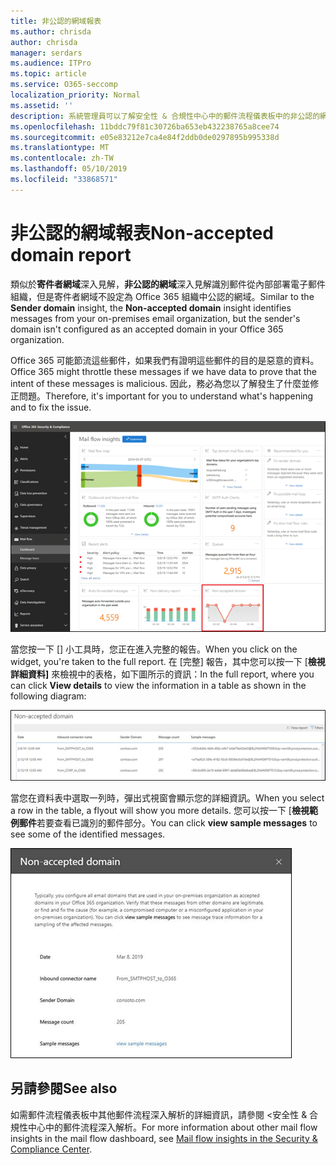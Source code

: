 ```yaml
---
title: 非公認的網域報表
ms.author: chrisda
author: chrisda
manager: serdars
ms.audience: ITPro
ms.topic: article
ms.service: O365-seccomp
localization_priority: Normal
ms.assetid: ''
description: 系統管理員可以了解安全性 & 合規性中心中的郵件流程儀表板中的非公認的網域報表。
ms.openlocfilehash: 11bddc79f81c30726ba653eb432238765a8cee74
ms.sourcegitcommit: e05e83212e7ca4e84f2ddb0de0297895b995338d
ms.translationtype: MT
ms.contentlocale: zh-TW
ms.lasthandoff: 05/10/2019
ms.locfileid: "33868571"
---
```

# <a name="non-accepted-domain-report"></a><span data-ttu-id="c0f0d-103">非公認的網域報表</span><span class="sxs-lookup"><span data-stu-id="c0f0d-103">Non-accepted domain report</span></span>

<span data-ttu-id="c0f0d-104">類似於**寄件者網域**深入見解，**非公認的網域**深入見解識別郵件從內部部署電子郵件組織，但是寄件者網域不設定為 Office 365 組織中公認的網域。</span><span class="sxs-lookup"><span data-stu-id="c0f0d-104">Similar to the **Sender domain** insight, the **Non-accepted domain** insight identifies messages from your on-premises email organization, but the sender's domain isn't configured as an accepted domain in your Office 365 organization.</span></span>

<span data-ttu-id="c0f0d-105">Office 365 可能節流這些郵件，如果我們有證明這些郵件的目的是惡意的資料。</span><span class="sxs-lookup"><span data-stu-id="c0f0d-105">Office 365 might throttle these messages if we have data to prove that the intent of these messages is malicious.</span></span> <span data-ttu-id="c0f0d-106">因此，務必為您以了解發生了什麼並修正問題。</span><span class="sxs-lookup"><span data-stu-id="c0f0d-106">Therefore, it's important for you to understand what's happening and to fix the issue.</span></span>

![在安全性 & 合規性中心中的郵件流程儀表板中的非公認的網域報表](media/non-accepted-domain-report-selected.png)

<span data-ttu-id="c0f0d-108">當您按一下 [] 小工具時，您正在進入完整的報告。</span><span class="sxs-lookup"><span data-stu-id="c0f0d-108">When you click on the widget, you're taken to the full report.</span></span> <span data-ttu-id="c0f0d-109">在 [完整] 報告，其中您可以按一下 [**檢視詳細資料]** 來檢視中的表格，如下圖所示的資訊：</span><span class="sxs-lookup"><span data-stu-id="c0f0d-109">In the full report, where you can click **View details** to view the information in a table as shown in the following diagram:</span></span>

![非公認的網域報告中檢視詳細資料表格](media/non-accepted-domain-report-view-details.png)

<span data-ttu-id="c0f0d-111">當您在資料表中選取一列時，彈出式視窗會顯示您的詳細資訊。</span><span class="sxs-lookup"><span data-stu-id="c0f0d-111">When you select a row in the table, a flyout will show you more details.</span></span> <span data-ttu-id="c0f0d-112">您可以按一下 [**檢視範例郵件**若要查看已識別的郵件部分。</span><span class="sxs-lookup"><span data-stu-id="c0f0d-112">You can click **view sample messages** to see some of the identified messages.</span></span>

![非公認的網域報表中的 [明細] 資料表中選取一列](media/non-accepted-domain-report-select-row-in-table.png)

## <a name="see-also"></a><span data-ttu-id="c0f0d-114">另請參閱</span><span class="sxs-lookup"><span data-stu-id="c0f0d-114">See also</span></span>

<span data-ttu-id="c0f0d-115">如需郵件流程儀表板中其他郵件流程深入解析的詳細資訊，請參閱 <<c0>安全性 &amp; 合規性中心中的郵件流程深入解析。</span><span class="sxs-lookup"><span data-stu-id="c0f0d-115">For more information about other mail flow insights in the mail flow dashboard, see [Mail flow insights in the Security & Compliance Center](mail-flow-insights-v2.md).</span></span>
